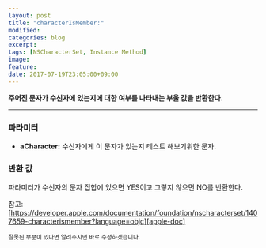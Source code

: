 ```yaml
---
layout: post
title: "characterIsMember:"
modified:
categories: blog
excerpt:
tags: [NSCharacterSet, Instance Method]
image:
feature:
date: 2017-07-19T23:05:00+09:00
---
```


**주어진 문자가 수신자에 있는지에 대한 여부를 나타내는 부울 값을 반환한다.**

---
### 파라미터
 - **aCharacter:** 수신자에게 이 문자가 있는지 테스트 해보기위한 문자.

### 반환 값
파라미터가 수신자의 문자 집합에 있으면 YES이고 그렇지 않으면 NO를 반환한다.

참고: [https://developer.apple.com/documentation/foundation/nscharacterset/1407659-characterismember?language=objc][apple-doc]

<sub>잘못된 부분이 있다면 알려주시면 바로 수정하겠습니다.</sub>

[apple-doc]: https://developer.apple.com/documentation/foundation/nscharacterset/1407659-characterismember?language=objc